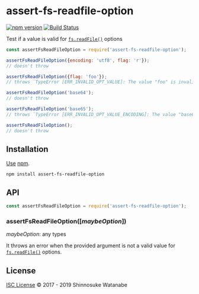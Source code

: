 # assert-fs-readfile-option

[![npm version](https://img.shields.io/npm/v/assert-fs-readfile-option.svg)](https://www.npmjs.com/package/assert-fs-readfile-option)
[![Build Status](https://travis-ci.com/shinnn/assert-fs-readfile-option.svg?branch=master)](https://travis-ci.com/shinnn/assert-fs-readfile-option)

Test if a value is valid for [`fs.readFile()`][fs.readFile] options

```javascript
const assertFsReadFileOption = require('assert-fs-readfile-option');

assertFsReadFileOption({encoding: 'utf8', flag: 'r'});
// doesn't throw

assertFsReadFileOption({flag: 'foo'});
// throws `TypeError [ERR_INVALID_OPT_VALUE]: The value "foo" is invalid for option "flags"`

assertFsReadFileOption('base64');
// doesn't throw

assertFsReadFileOption('base65');
// throws `TypeError [ERR_INVALID_OPT_VALUE_ENCODING]: The value "base65" is invalid for option "encoding"`

assertFsReadFileOption();
// doesn't throw
```

## Installation

[Use](https://docs.npmjs.com/cli/install) [npm](https://docs.npmjs.com/about-npm/).

```
npm install assert-fs-readfile-option
```

## API

```javascript
const assertFsReadFileOption = require('assert-fs-readfile-option');
```

### assertFsReadFileOption([*maybeOption*])

*maybeOption*: any types

It throws an error when the provided argument is not a valid value for [`fs.readFile()`][fs.readFile] options.

## License

[ISC License](./LICENSE) © 2017 - 2019 Shinnosuke Watanabe

[fs.readFile]: https://nodejs.org/api/fs.html#fs_fs_readfile_path_options_callback

